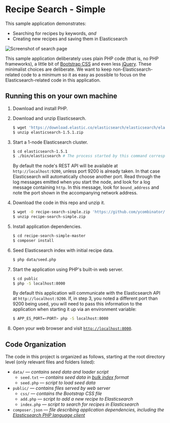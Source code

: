 # Recipe Search - Simple

This sample application demonstrates:
* Searching for recipes by keywords, *and*
* Creating new recipes and saving them in Elasticsearch

![Screenshot of search page](../../blob/gh-pages/images/screenshot.png)

This sample application deliberately uses plain PHP code (that is, no PHP frameworks), a little bit of 
[Bootstrap CSS](http://getbootstrap.com/css/) and even less [jQuery](https://jquery.com/). These minimalist choices
are deliberate. We want to keep non-Elasticsearch-related code to a minimum so it as easy as possible to focus on the
Elasticsearch-related code in this application.

## Running this on your own machine

1. Download and install PHP.

1. Download and unzip Elasticsearch.

   ```sh
   $ wget 'https://download.elastic.co/elasticsearch/elasticsearch/elasticsearch-1.5.1.zip'
   $ unzip elasticsearch-1.5.1.zip
   ```

1. Start a 1-node Elasticsearch cluster.

   ```sh
   $ cd elasticsearch-1.5.1
   $ ./bin/elasticsearch # The process started by this command corresponds to a single Elasticsearch node
   ```

   By default the node's REST API will be available at `http://localhost:9200`, unless port 9200 is already taken. In
   that case Elasticsearch will automatically choose another port. Read through the log messages emitted when you
   start the node, and look for a log message containing `http`. In this message, look for `bound_address` and note the
   port shown in the accompanying network address.

1. Download the code in this repo and unzip it.

   ```sh
   $ wget -O recipe-search-simple.zip 'https://github.com/ycombinator/recipe-search-simple/archive/master.zip'
   $ unzip recipe-search-simple.zip
   ```

1. Install application dependencies.

   ```sh
   $ cd recipe-search-simple-master
   $ composer install
   ```

1. Seed Elasticsearch index with initial recipe data.

   ```sh
   $ php data/seed.php
   ```

1. Start the application using PHP's built-in web server.

   ```sh
   $ cd public
   $ php -S localhost:8000
   ```

   By default this application will communicate with the Elasticsearch API at `http://localhost:9200`. If, in step 3, you
   noted a different port than 9200 being used, you will need to pass this information to the application when starting
   it up via an environment variable:

   ```sh
   $ APP_ES_PORT=<PORT> php -S localhost:8000
   ```

1. Open your web browser and visit [`http://localhost:8000`](http://localhost:8000).

## Code Organization
The code in this project is organized as follows, starting at the root directory level (only relevant files and folders listed):

* `data/` &mdash; *contains seed data and loader script*
  * `seed.txt` &mdash; *contains seed data in [bulk index](http://www.elastic.co/guide/en/elasticsearch/guide/master/bulk.html) format*
  * `seed.php` &mdash; *script to load seed data*
* `public/` &mdash; *contains files served by web server*
  * `css/` &mdash; *contains the Bootstrap CSS file*
  * `add.php` &mdash; *script to add a new recipe to Elasticsearch*
  * `index.php` &mdash; *script to search for recipes in Elasticsearch*
* `composer.json` &mdash; *file describing application dependencies, including the [Elasticsearch PHP language client](http://www.elastic.co/guide/en/elasticsearch/client/php-api/current/index.html)*
